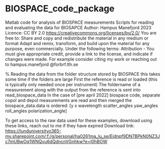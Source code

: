 # BIOSPACE_code_package
Matlab code for analysis of BIOSPACE measurements
Scripts for reading and evaluating the data for BIOSAPCE
Author: Hampus Manefjord 2023
Licence: CC BY 2.0 https://creativecommons.org/licenses/by/2.0/
You are free to:
Share and copy and redistribute the material in any medium or format
Adapt and remix, transform, and build upon the material for any purpose, even commercially.
Under the following terms:
Attribution - You must give appropriate credit, provide a link to the license, and indicate if changes were made.
For example consider citing my work or reaching out to hampus.manefjord @forbrf.lth.se

% Reading the data from the folder structure stored by BIOSPACE
this takes some time if the folders are large
First the reference is read or loaded (this is typically only needed once per instrument)
The foldername of a measurement along with the output from the reference is sent into read_biospace_data
In the case of [pre april 2022] biospace code, separate copol and depol
measurements are read and then merged
the biospace_data.data is ordered: 
[y x wavelength scatter_angles yaw_angles roll_angles polarization_angle]

To get access to the raw data used for
these examples, download using these links, reach out to me if they have
expired
Download link: https://lunduniversityo365-my.sharepoint.com/:f:/g/personal/ha0261ma_lu_se/Eidnpf9DN7BPkN0NZ3Jc7mUBwOq1WNQvu6dQdncnVGnhkw?e=I0hBOW
